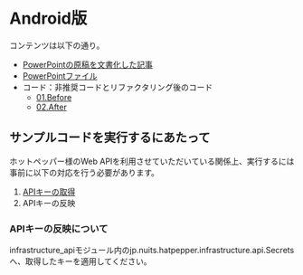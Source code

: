 # Android版

コンテンツは以下の通り。

- [PowerPointの原稿を文書化した記事](https://www.nuits.jp/entry/easiest-clean-architecture-2019-09)
- [PowerPointファイル](https://raw.githubusercontent.com/nuitsjp/Easiest-Clean-Architecture/master/Android/Easiest-Clean-Architecture-for-Android.pptx)
- コード：非推奨コードとリファクタリング後のコード
    - [01.Before](01.Before)
    - [02.After](02.After)

## サンプルコードを実行するにあたって

ホットペッパー様のWeb APIを利用させていただいている関係上、実行するには事前に以下の対応を行う必要があります。

1. [APIキーの取得](https://webservice.recruit.co.jp/register/index.html)
2. APIキーの反映

### APIキーの反映について

infrastructure_apiモジュール内のjp.nuits.hatpepper.infrastructure.api.Secretsへ、取得したキーを適用してください。
